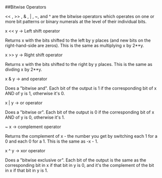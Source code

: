 ##Bitwise Operators

<< , >> , & , | , ~, and ^ are the bitwise operators which operates on one or more bit patterns or binary numerals at the level of their individual bits.

x << y  -> Left shift operator

Returns x with the bits shifted to the left by y places (and new bits on the right-hand-side are zeros). This is the same as multiplying x by 2**y.

x >> y  -> Right shift operator

Returns x with the bits shifted to the right by y places. This is the same as divding x by 2**y.

x & y  -> and operator

Does a "bitwise and". Each bit of the output is 1 if the corresponding bit of x AND of y is 1, otherwise it's 0.

x | y -> or operator

Does a "bitwise or". Each bit of the output is 0 if the corresponding bit of x AND of y is 0, otherwise it's 1.

~ x -> complement operator

Returns the complement of x - the number you get by switching each 1 for a 0 and each 0 for a 1. This is the same as -x - 1.

x ^ y -> xor operator

Does a "bitwise exclusive or". Each bit of the output is the same as the corresponding bit in x if that bit in y is 0, and it's the complement of the bit in x if that bit in y is 1.
